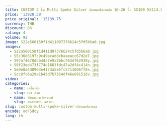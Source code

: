 ```yaml
---
title: CUSTOM 2 ชิ้น Multi Spoke Silver ปลอมแปลงรถล้อ 16-26 นิ้ว 5X100 5X114.3 5X120 สําหรับ Land Rover Lexus
price: '13928.58'
price_original: '15139.75'
currency: THB
discount: 8%
rating: 4
volume: 92
image: S22a560150f1d411d97376624c5fd5b6a0.jpg
images:
  - S22a560150f1d411d97376624c5fd5b6a0.jpg
  - S5c36d3197c9c49acad8cbaaeacc67d2eT.jpg
  - S97af4678dbb44a7e9a3bbc763df62938y.jpg
  - S9f23ed473f774d1683fdc47a2df4c414n.jpg
  - Se0e8a4d8903e4173a5e5fc57110d6ff8x.jpg
  - Scc8fc6a29a1b43d7b7324df46e691516v.jpg
video: ''
categories:
  - name: เครื่องมือ
    slug: เคร-องม
  - name: วัดและการวิเคราะห์
    slug: ดและการว-เคราะห
slug: custom-multi-spoke-silver-ปลอมแปลงรถล
encode: ooFSdcy
lang: th
---
```

  